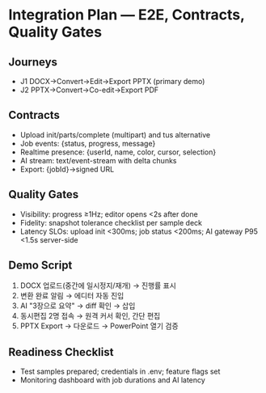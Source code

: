 # Integration Plan — E2E, Contracts, Quality Gates

## Journeys
- J1 DOCX→Convert→Edit→Export PPTX (primary demo)
- J2 PPTX→Convert→Co-edit→Export PDF

## Contracts
- Upload init/parts/complete (multipart) and tus alternative
- Job events: {status, progress, message}
- Realtime presence: {userId, name, color, cursor, selection}
- AI stream: text/event-stream with delta chunks
- Export: {jobId}→signed URL

## Quality Gates
- Visibility: progress ≥1Hz; editor opens <2s after done
- Fidelity: snapshot tolerance checklist per sample deck
- Latency SLOs: upload init <300ms; job status <200ms; AI gateway P95 <1.5s server-side

## Demo Script
1) DOCX 업로드(중간에 일시정지/재개) → 진행률 표시
2) 변환 완료 알림 → 에디터 자동 진입
3) AI "3장으로 요약" → diff 확인 → 삽입
4) 동시편집 2명 접속 → 원격 커서 확인, 간단 편집
5) PPTX Export → 다운로드 → PowerPoint 열기 검증

## Readiness Checklist
- Test samples prepared; credentials in .env; feature flags set
- Monitoring dashboard with job durations and AI latency
